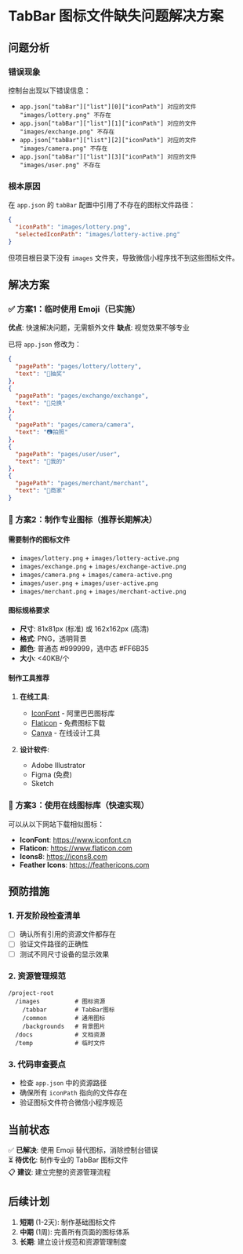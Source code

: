 # TabBar 图标文件缺失问题解决方案

## 问题分析

### 错误现象
控制台出现以下错误信息：
- `app.json["tabBar"]["list"][0]["iconPath"] 对应的文件 "images/lottery.png" 不存在`
- `app.json["tabBar"]["list"][1]["iconPath"] 对应的文件 "images/exchange.png" 不存在`
- `app.json["tabBar"]["list"][2]["iconPath"] 对应的文件 "images/camera.png" 不存在`
- `app.json["tabBar"]["list"][3]["iconPath"] 对应的文件 "images/user.png" 不存在`

### 根本原因
在 `app.json` 的 `tabBar` 配置中引用了不存在的图标文件路径：
```json
{
  "iconPath": "images/lottery.png",
  "selectedIconPath": "images/lottery-active.png"
}
```

但项目根目录下没有 `images` 文件夹，导致微信小程序找不到这些图标文件。

## 解决方案

### ✅ 方案1：临时使用 Emoji（已实施）
**优点**: 快速解决问题，无需额外文件
**缺点**: 视觉效果不够专业

已将 `app.json` 修改为：
```json
{
  "pagePath": "pages/lottery/lottery",
  "text": "🎰抽奖"
},
{
  "pagePath": "pages/exchange/exchange", 
  "text": "🎁兑换"
},
{
  "pagePath": "pages/camera/camera",
  "text": "📷拍照"
},
{
  "pagePath": "pages/user/user",
  "text": "👤我的"
},
{
  "pagePath": "pages/merchant/merchant",
  "text": "🏪商家"
}
```

### 🔧 方案2：制作专业图标（推荐长期解决）

#### 需要制作的图标文件
- `images/lottery.png` + `images/lottery-active.png`
- `images/exchange.png` + `images/exchange-active.png`  
- `images/camera.png` + `images/camera-active.png`
- `images/user.png` + `images/user-active.png`
- `images/merchant.png` + `images/merchant-active.png`

#### 图标规格要求
- **尺寸**: 81x81px (标准) 或 162x162px (高清)
- **格式**: PNG，透明背景
- **颜色**: 普通态 #999999，选中态 #FF6B35
- **大小**: <40KB/个

#### 制作工具推荐
1. **在线工具**: 
   - [IconFont](https://www.iconfont.cn) - 阿里巴巴图标库
   - [Flaticon](https://www.flaticon.com) - 免费图标下载
   - [Canva](https://www.canva.com) - 在线设计工具

2. **设计软件**:
   - Adobe Illustrator
   - Figma (免费)
   - Sketch

### 🚀 方案3：使用在线图标库（快速实现）

可以从以下网站下载相似图标：
- **IconFont**: https://www.iconfont.cn
- **Flaticon**: https://www.flaticon.com  
- **Icons8**: https://icons8.com
- **Feather Icons**: https://feathericons.com

## 预防措施

### 1. 开发阶段检查清单
- [ ] 确认所有引用的资源文件都存在
- [ ] 验证文件路径的正确性
- [ ] 测试不同尺寸设备的显示效果

### 2. 资源管理规范
```
/project-root
  /images          # 图标资源
    /tabbar        # TabBar图标
    /common        # 通用图标  
    /backgrounds   # 背景图片
  /docs            # 文档资源
  /temp            # 临时文件
```

### 3. 代码审查要点
- 检查 `app.json` 中的资源路径
- 确保所有 `iconPath` 指向的文件存在
- 验证图标文件符合微信小程序规范

## 当前状态

✅ **已解决**: 使用 Emoji 替代图标，消除控制台错误  
⏳ **待优化**: 制作专业的 TabBar 图标文件  
📋 **建议**: 建立完整的资源管理流程

## 后续计划

1. **短期** (1-2天): 制作基础图标文件
2. **中期** (1周): 完善所有页面的图标体系  
3. **长期**: 建立设计规范和资源管理制度 